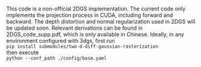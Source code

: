 This code is a non-official 2DGS implementation. The current code only implements the projection process in CUDA, including forward and backward. The depth distortion and normal regularization used in 2DGS will be updated soon. Relevant derivations can be found in 2DGS_code_supp.pdf, which is only available in Chinese. 
Ideally, in any environment configured with 3dgs, first run <br>
```pip install submodules/two-d-diff-gaussian-rasterization```<br>
then execute <br>
```python --conf_path ./config/base.yaml```<br>





